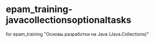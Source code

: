 # epam_training-javacollectionsoptionaltasks
for epam_training "Основы разработки на Java (Java.Collections)"
